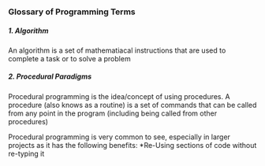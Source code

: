 ### Glossary of Programming Terms


##### 1. Algorithm

  An algorithm is a set of mathematiacal instructions that are used to complete a task or to solve a problem
   
##### 2. Procedural Paradigms
   
  Procedural programming is the idea/concept of using procedures. A procedure (also knows as a routine) is a set of commands that can be called from any point in the program (including being called from other procedures)
  
  Procedural programming is very common to see, especially in larger projects as it has the following benefits:
    *Re-Using sections of code without re-typing it
    
 
